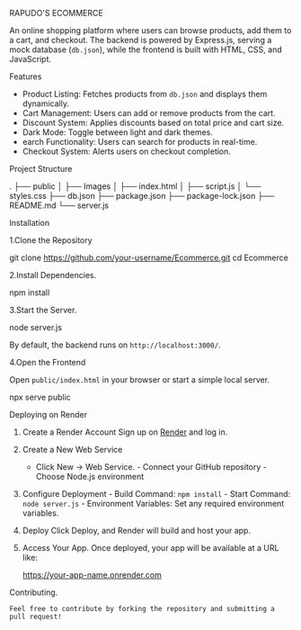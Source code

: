  RAPUDO'S ECOMMERCE

An online shopping platform where users can browse products, add them to a cart, and checkout. The backend is powered by Express.js, serving a mock database (`db.json`), while the frontend is built with HTML, CSS, and JavaScript.

 Features

- Product Listing: Fetches products from `db.json` and displays them dynamically.
- Cart Management: Users can add or remove products from the cart.
- Discount System: Applies discounts based on total price and cart size.
- Dark Mode: Toggle between light and dark themes.
- earch Functionality: Users can search for products in real-time.
- Checkout System: Alerts users on checkout completion.

Project Structure

.
├── public
│   ├── Images
│   ├── index.html
│   ├── script.js
│   └── styles.css
├── db.json
├── package.json
├── package-lock.json
├── README.md
└── server.js


Installation

 1.Clone the Repository

   git clone https://github.com/your-username/Ecommerce.git
   cd Ecommerce


 2.Install Dependencies.

   npm install


 3.Start the Server.

   node server.js

   By default, the backend runs on `http://localhost:3000/`.

 4.Open the Frontend

   Open `public/index.html` in your browser or start a simple local server.

  npx serve public


Deploying on Render

  1. Create a Render Account
      Sign up on [Render](https://render.com/) and log in.

  2. Create a New Web Service
     - Click New → Web Service.
    - Connect your GitHub repository
    - Choose Node.js environment

  3. Configure Deployment
    - Build Command: `npm install`
    - Start Command: `node server.js`
    - Environment Variables: Set any required environment        variables.

  4. Deploy
     Click Deploy, and Render will build and host your app.

  5. Access Your App.
        Once deployed, your app will be available at a URL like:

        https://your-app-name.onrender.com


Contributing.

    Feel free to contribute by forking the repository and submitting a pull request!




